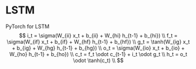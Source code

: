 # LSTM
PyTorch for LSTM  
$$
i_t = \sigma(W_{ii} x_t + b_{ii} + W_{hi} h_{t-1} + b_{hi}) \\
f_t = \sigma(W_{if} x_t + b_{if} + W_{hf} h_{t-1} + b_{hf}) \\
g_t = \tanh(W_{ig} x_t + b_{ig} + W_{hg} h_{t-1} + b_{hg}) \\
o_t = \sigma(W_{io} x_t + b_{io} + W_{ho} h_{t-1} + b_{ho}) \\
c_t = f_t \odot c_{t-1} + i_t \odot g_t \\
h_t = o_t \odot \tanh(c_t) \\
$$

